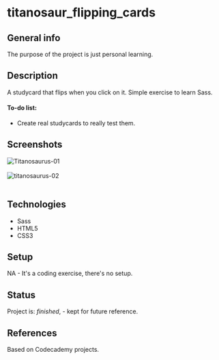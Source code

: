 # titanosaur_flipping_cards

## General info
The purpose of the project is just personal learning. 

## Description
A studycard that flips when you click on it. Simple exercise to learn Sass. 

#### To-do list:
* Create real studycards to really test them.

## Screenshots
<img src="https://i.postimg.cc/FdwkDbm6/Titanosaurus-01.png" alt="Titanosaurus-01"/><br/><br/>
<img src="https://i.postimg.cc/RJf683ZZ/titanosaurus-02.png" alt="titanosaurus-02"/><br/><br/>

## Technologies
* Sass
* HTML5
* CSS3

## Setup
NA - It's a coding exercise, there's no setup.

## Status
Project is: _finished_, - kept for future reference.

## References
Based on Codecademy projects.
